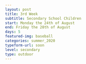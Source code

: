 ```yaml
---
layout: post
title: 3rd Week
subtitle: Secondary School Children
start: Monday the 24th of August
end: Friday the 28th of August
days: 5
featured-img: baseball
categories: summer_2020
typeform-url: soon
level: secondary
type: outdoor
---
```

